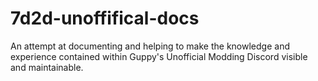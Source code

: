 # 7d2d-unoffifical-docs
An attempt at documenting and helping to make the knowledge and experience contained within Guppy's Unofficial Modding Discord visible and maintainable.
